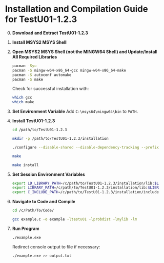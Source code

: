 # Installation and Compilation Guide for TestU01-1.2.3

0. **Download and Extract TestU01-1.2.3**

1. **Install MSYS2 MSYS Shell**

2. **Open MSYS2 MSYS Shell (not the MINGW64 Shell) and Update/Install All Required Libraries**
    ```sh
    pacman -Syu
    pacman -S mingw-w64-x86_64-gcc mingw-w64-x86_64-make
    pacman -S autoconf automake
    pacman -S make
    ```

   Check for successful installation with:
    ```sh
    which gcc
    which make
    ```

3. **Set Environment Variable**
   Add `C:\msys64\mingw64\bin` to `PATH`.

4. **Install TestU01-1.2.3**
    ```sh
    cd /path/to/TestU01-1.2.3

    mkdir -p /path/to/TestU01-1.2.3/installation

    ./configure --disable-shared --disable-dependency-tracking --prefix=/TestU01-1.2.3/installation
   
   make
   
   make install
    ```

5. **Set Session Environment Variables**
    ```sh
    export LD_LIBRARY_PATH=/c/path/to/TestU01-1.2.3/installation/lib:$LD_LIBRARY_PATH
    export LIBRARY_PATH=/c/path/to/TestU01-1.2.3/installation/lib:$LIBRARY_PATH
    export C_INCLUDE_PATH=/c/path/to/TestU01-1.2.3/installation/include:$C_INCLUDE_PATH
    ```

6. **Navigate to Code and Compile**
    ```sh
    cd /c/Path/To/Code/

    gcc example.c -o example -ltestu01 -lprobdist -lmylib -lm
    ```

7. **Run Program**
    ```sh
    ./example.exe
    ```

   Redirect console output to file if necessary:
    ```sh
    ./example.exe >> output.txt
    ```
